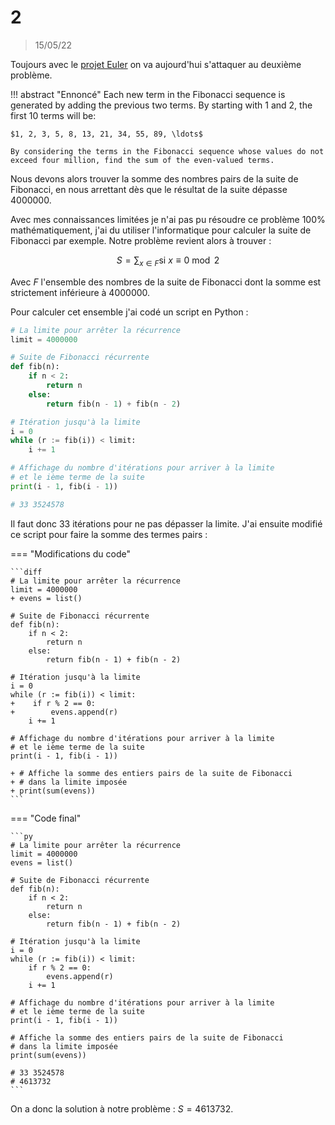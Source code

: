 # 2

> 15/05/22

Toujours avec le [projet Euler](https://projecteuler.net) on va aujourd'hui s'attaquer au deuxième problème.

!!! abstract "Ennoncé"
    Each new term in the Fibonacci sequence is generated by adding the previous two terms. By starting with $1$ and $2$, the first $10$ terms will be:

    $1, 2, 3, 5, 8, 13, 21, 34, 55, 89, \ldots$

    By considering the terms in the Fibonacci sequence whose values do not exceed four million, find the sum of the even-valued terms.

Nous devons alors trouver la somme des nombres pairs de la suite de Fibonacci, en nous arrettant dès que le résultat de la suite dépasse $4000000$.

Avec mes connaissances limitées je n'ai pas pu résoudre ce problème 100% mathématiquement, j'ai du utiliser l'informatique pour calculer la suite de Fibonacci par exemple. Notre problème revient alors à trouver :

$$
S = \sum_{x \in F} \text{si} \ x \equiv 0 \bmod 2
$$

Avec $F$ l'ensemble des nombres de la suite de Fibonacci dont la somme est strictement inférieure à $4000000$.

Pour calculer cet ensemble j'ai codé un script en Python :

```py
# La limite pour arrêter la récurrence
limit = 4000000

# Suite de Fibonacci récurrente
def fib(n):
    if n < 2:
        return n
    else:
        return fib(n - 1) + fib(n - 2)

# Itération jusqu'à la limite
i = 0
while (r := fib(i)) < limit:
    i += 1

# Affichage du nombre d'itérations pour arriver à la limite
# et le ième terme de la suite
print(i - 1, fib(i - 1))

# 33 3524578
```

Il faut donc $33$ itérations pour ne pas dépasser la limite. J'ai ensuite modifié ce script pour faire la somme des termes pairs :

=== "Modifications du code"

    ```diff
    # La limite pour arrêter la récurrence
    limit = 4000000
    + evens = list()

    # Suite de Fibonacci récurrente
    def fib(n):
        if n < 2:
            return n
        else:
            return fib(n - 1) + fib(n - 2)

    # Itération jusqu'à la limite
    i = 0
    while (r := fib(i)) < limit:
    +    if r % 2 == 0:
    +        evens.append(r)
        i += 1

    # Affichage du nombre d'itérations pour arriver à la limite
    # et le ième terme de la suite
    print(i - 1, fib(i - 1))

    + # Affiche la somme des entiers pairs de la suite de Fibonacci
    + # dans la limite imposée
    + print(sum(evens))
    ```

=== "Code final"

    ```py
    # La limite pour arrêter la récurrence
    limit = 4000000
    evens = list()

    # Suite de Fibonacci récurrente
    def fib(n):
        if n < 2:
            return n
        else:
            return fib(n - 1) + fib(n - 2)

    # Itération jusqu'à la limite
    i = 0
    while (r := fib(i)) < limit:
        if r % 2 == 0:
            evens.append(r)
        i += 1

    # Affichage du nombre d'itérations pour arriver à la limite
    # et le ième terme de la suite
    print(i - 1, fib(i - 1))

    # Affiche la somme des entiers pairs de la suite de Fibonacci
    # dans la limite imposée
    print(sum(evens))

    # 33 3524578
    # 4613732
    ```

On a donc la solution à notre problème : $S = 4613732$.
